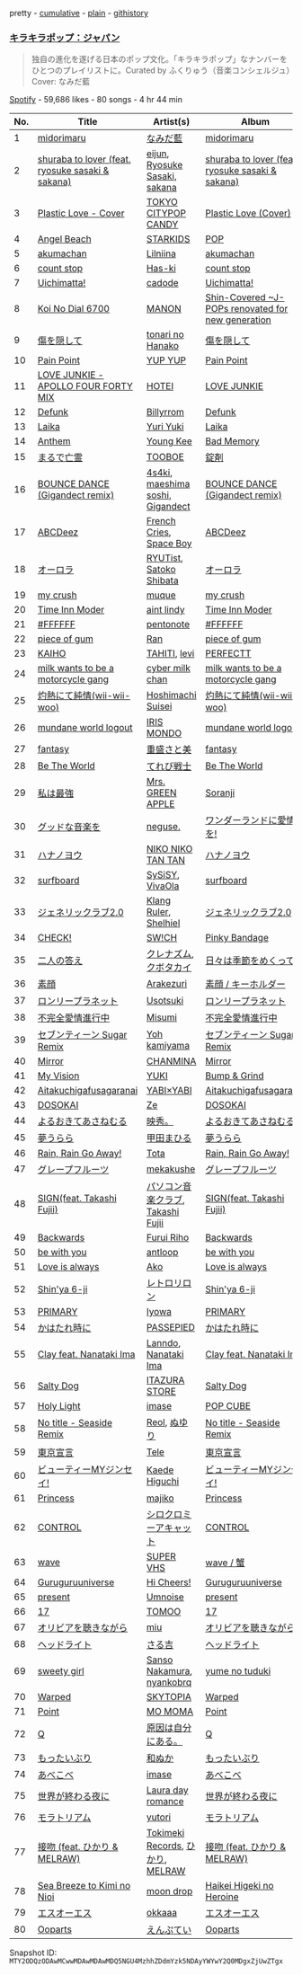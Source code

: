 pretty - [cumulative](/playlists/cumulative/37i9dQZF1DWVlypmfyCIGr.md) - [plain](/playlists/plain/37i9dQZF1DWVlypmfyCIGr) - [githistory](https://github.githistory.xyz/mackorone/spotify-playlist-archive/blob/main/playlists/plain/37i9dQZF1DWVlypmfyCIGr)

### [キラキラポップ：ジャパン](https://open.spotify.com/playlist/37i9dQZF1DWVlypmfyCIGr)

> 独自の進化を遂げる日本のポップ文化。「キラキラポップ」なナンバーをひとつのプレイリストに。Curated by ふくりゅう（音楽コンシェルジュ）Cover: なみだ藍

[Spotify](https://open.spotify.com/user/spotify) - 59,686 likes - 80 songs - 4 hr 44 min

| No. | Title | Artist(s) | Album | Length |
|---|---|---|---|---|
| 1 | [midorimaru](https://open.spotify.com/track/6htCJTMggmQ7vdLXjdirTX) | [なみだ藍](https://open.spotify.com/artist/1QefhIdKqCaC1jnvtqrvLz) | [midorimaru](https://open.spotify.com/album/24I0xyPVD3CgvUgLpEsJwT) | 3:34 |
| 2 | [shuraba to lover \(feat\. ryosuke sasaki & sakana\)](https://open.spotify.com/track/4idSPsJa7RiBY6qsNaqCLY) | [eijun](https://open.spotify.com/artist/3fZEXtz36reclpIaZpu1Bx), [Ryosuke Sasaki](https://open.spotify.com/artist/7Ko1zfyR4Z9JTyv38F1iv5), [sakana](https://open.spotify.com/artist/7ynWqUtYVEl1GOhC4LmsT9) | [shuraba to lover \(feat\. ryosuke sasaki & sakana\)](https://open.spotify.com/album/4dNrdX1EwKyQ7o5cQUgAox) | 2:43 |
| 3 | [Plastic Love \- Cover](https://open.spotify.com/track/0I53tI3Um1sVajkpJFnU7s) | [TOKYO CITYPOP CANDY](https://open.spotify.com/artist/7tU5i56Aqaa7iNUqbq4o1U) | [Plastic Love \(Cover\)](https://open.spotify.com/album/4EvqJd5npQstH4Yk7K8YdU) | 4:55 |
| 4 | [Angel Beach](https://open.spotify.com/track/2BwVFMJ5YylWqvm4zRDRzS) | [STARKIDS](https://open.spotify.com/artist/4QMLZWebJZrhxGZsvctR4x) | [POP](https://open.spotify.com/album/6W57cYC1b5f1Lc1oZSTtT7) | 2:51 |
| 5 | [akumachan](https://open.spotify.com/track/6TGqVPh9e7s4mK7V6Medmi) | [Lilniina](https://open.spotify.com/artist/2sQQn4m6eLqk0wt3TOkaGw) | [akumachan](https://open.spotify.com/album/6RwR43cpyXmnGxYGqtFNyN) | 2:06 |
| 6 | [count stop](https://open.spotify.com/track/27z5h1bnDIhEL4m3FmCGfU) | [Has\-ki](https://open.spotify.com/artist/7pvleOZtwMfQPOkZ57czSA) | [count stop](https://open.spotify.com/album/4Rv8MZN01sLXegoGNxsgEz) | 2:31 |
| 7 | [Uichimatta!](https://open.spotify.com/track/3o4cKFa7KAHGrKVj2uYHIG) | [cadode](https://open.spotify.com/artist/67zlAHPEzkbMQrkdC8QwPr) | [Uichimatta!](https://open.spotify.com/album/2FhFjgw1mqP0hcs6x3GsMH) | 3:29 |
| 8 | [Koi No Dial 6700](https://open.spotify.com/track/6K4g7YWbeQJaY2m6PtzEsK) | [MANON](https://open.spotify.com/artist/5RtQtz37rszKUaMg1GeUl3) | [Shin\-Covered \~J\-POPs renovated for new generation](https://open.spotify.com/album/2ux16O2qkQ82eu78gQp41Z) | 2:46 |
| 9 | [傷を隠して](https://open.spotify.com/track/5XwZ7M00FqgFD0Azt6j1yk) | [tonari no Hanako](https://open.spotify.com/artist/3p7Un86kbW52HgEPeoyl26) | [傷を隠して](https://open.spotify.com/album/25ql0IyC2mBvFNFXQsKB74) | 3:20 |
| 10 | [Pain Point](https://open.spotify.com/track/3dXc6n5bbIlIRdcXki1Yb0) | [YUP YUP](https://open.spotify.com/artist/7p8umPyCh6ymaJCphOxbLE) | [Pain Point](https://open.spotify.com/album/3r48cXkOt2IhJJ4PdrcR6J) | 3:04 |
| 11 | [LOVE JUNKIE \- APOLLO FOUR FORTY MIX](https://open.spotify.com/track/0rw0CbY5Y50olw4mIKyOBt) | [HOTEI](https://open.spotify.com/artist/4cShXyYZpvnVZYeE3Oukns) | [LOVE JUNKIE](https://open.spotify.com/album/4CgUJMmT8NRshOESGqma0E) | 5:43 |
| 12 | [Defunk](https://open.spotify.com/track/4Sb2Ae3HEbu7m1EmZRzisq) | [Billyrrom](https://open.spotify.com/artist/7our8lu1Vk9CLnFEu3JEbc) | [Defunk](https://open.spotify.com/album/6SZGneGO90oAYw5SYYKG07) | 4:03 |
| 13 | [Laika](https://open.spotify.com/track/5xA3rEBFUN7AaBKDWLoRES) | [Yuri Yuki](https://open.spotify.com/artist/3lBBdJs6hYYfPmG4DeJ91k) | [Laika](https://open.spotify.com/album/1ZDvVoXC2Qi4yYK4obgUsU) | 4:37 |
| 14 | [Anthem](https://open.spotify.com/track/6f1ukHvuOh7cLIW3M7A0tr) | [Young Kee](https://open.spotify.com/artist/4axCzBPNlQBLmcmlb6jt9a) | [Bad Memory](https://open.spotify.com/album/2vGchoZ44twGaG8FNzRDqR) | 3:52 |
| 15 | [まるで亡霊](https://open.spotify.com/track/1bM6d4I1ljftWkDFHdGYVV) | [TOOBOE](https://open.spotify.com/artist/0HZLpOSMHpalBlUnONhynN) | [錠剤](https://open.spotify.com/album/2ChEiH3A16Bxsy0J24BIyL) | 3:04 |
| 16 | [BOUNCE DANCE \(Gigandect remix\)](https://open.spotify.com/track/1NtWcd0QR3GmHisfuHZIcr) | [4s4ki](https://open.spotify.com/artist/5yCWuaBlu42BKsnW89brND), [maeshima soshi](https://open.spotify.com/artist/4O49GHbECmNppFvzK0WZXf), [Gigandect](https://open.spotify.com/artist/07ZBh32ACUO2zyqyxvcoyq) | [BOUNCE DANCE \(Gigandect remix\)](https://open.spotify.com/album/59B9GyLGjpm8xsmmaisVHs) | 3:11 |
| 17 | [ABCDeez](https://open.spotify.com/track/3uquj82cg8SPJsPfbVl6V8) | [French Cries](https://open.spotify.com/artist/20NEowTU3HYTpKQHWXC7yG), [Space Boy](https://open.spotify.com/artist/5kbFaWD9hwGGjvjidc8oPG) | [ABCDeez](https://open.spotify.com/album/6al5lUL7USyvE81w6HgA4O) | 1:19 |
| 18 | [オーロラ](https://open.spotify.com/track/2XanjYa5pTwMJ4UrVXHaCn) | [RYUTist](https://open.spotify.com/artist/4BSpF4yQWrGiYdxNsLRdX1), [Satoko Shibata](https://open.spotify.com/artist/4RaaBbyl7DzAmfkjGiyUGU) | [オーロラ](https://open.spotify.com/album/5JbUpIQNdvCxuUAD5COV4y) | 3:10 |
| 19 | [my crush](https://open.spotify.com/track/4ohfFqVC5VcNSPaqh3mCKc) | [muque](https://open.spotify.com/artist/3SfOqz3ae0KRhTQzeR4m3t) | [my crush](https://open.spotify.com/album/6lc0rkdvyMLyVz91wgaLJY) | 2:40 |
| 20 | [Time Inn Moder](https://open.spotify.com/track/1JvTJ0XrOzGRgFs3hF6AKb) | [aint lindy](https://open.spotify.com/artist/1fQGGKBMELqEeoBsoywDrC) | [Time Inn Moder](https://open.spotify.com/album/1GX6TYc90wKZM7Q3dJShdD) | 3:23 |
| 21 | [\#FFFFFF](https://open.spotify.com/track/6ciKIs3xArQ6U5pmm3O2Tu) | [pentonote](https://open.spotify.com/artist/0qRcgfXhQZT9odwpLAm3TF) | [\#FFFFFF](https://open.spotify.com/album/6IhPGqHeWzAaG75q4lnujl) | 4:17 |
| 22 | [piece of gum](https://open.spotify.com/track/4xmVsAFQasySO7zhHzC1So) | [Ran](https://open.spotify.com/artist/79b158VP6p9yoQpqIqU4UR) | [piece of gum](https://open.spotify.com/album/17n99XWRy6FDrWygQKJQ1b) | 3:39 |
| 23 | [KAIHO](https://open.spotify.com/track/3T3V0o0RajHgLeHLYMgo37) | [TAHITI](https://open.spotify.com/artist/18hBb9LiOSU4mstErGGIfM), [levi](https://open.spotify.com/artist/2i8z6rKtx4CoaQmajp10fP) | [PERFECTT](https://open.spotify.com/album/7tSnJnMUxbuQ0zeufRsuPN) | 1:55 |
| 24 | [milk wants to be a motorcycle gang](https://open.spotify.com/track/7Bj0yUJizjVxhGowRVt57u) | [cyber milk chan](https://open.spotify.com/artist/1o7ZTFiwtNY4lB9p2q1pt1) | [milk wants to be a motorcycle gang](https://open.spotify.com/album/6riqbQetQhl4WG5oN0fUkU) | 2:28 |
| 25 | [灼熱にて純情\(wii\-wii\-woo\)](https://open.spotify.com/track/2gAWJTuZ7W4MBzGX1E7pH7) | [Hoshimachi Suisei](https://open.spotify.com/artist/726WiFmWkohzodUxK3XjHX) | [灼熱にて純情\(wii\-wii\-woo\)](https://open.spotify.com/album/3DP29QEp7AtJJJsGgne8HI) | 3:48 |
| 26 | [mundane world logout](https://open.spotify.com/track/5ueu0d4IfoKEIKV4SyK3hn) | [IRIS MONDO](https://open.spotify.com/artist/0sNst8lobIesP02uMtsikj) | [mundane world logout](https://open.spotify.com/album/7kyZgfWlHt56uxlltqM4kU) | 3:06 |
| 27 | [fantasy](https://open.spotify.com/track/2xVfFL5ZUCmTskkFh8k8Ui) | [重盛さと美](https://open.spotify.com/artist/520STFW9IFHZA5A1WPWUeZ) | [fantasy](https://open.spotify.com/album/3U4MMe9HUEe25g3XLqvlAH) | 2:38 |
| 28 | [Be The World](https://open.spotify.com/track/467IAblhfRAbfvJfqBJIKj) | [てれび戦士](https://open.spotify.com/artist/3nFXFpCfb8s0NaDNFLmEG1) | [Be The World](https://open.spotify.com/album/2NjycH2rpH0XR4PN2wQKHE) | 2:52 |
| 29 | [私は最強](https://open.spotify.com/track/0tJ6d01rh2gTbpFlY1mYJZ) | [Mrs\. GREEN APPLE](https://open.spotify.com/artist/4QvgGvpgzgyUOo8Yp8LDm9) | [Soranji](https://open.spotify.com/album/5uNvYxV3OV1b0BGlClvujb) | 4:16 |
| 30 | [グッドな音楽を](https://open.spotify.com/track/2FNkUZUdx0PVTwtzBCoPTt) | [neguse.](https://open.spotify.com/artist/7jiFTNRWSw8zYgUj9wNJld) | [ワンダーランドに愛情を!](https://open.spotify.com/album/52s8JzniZA0dZA1D6sQOih) | 3:35 |
| 31 | [ハナノヨウ](https://open.spotify.com/track/5WwC895TwQsdgxiH9qkuq5) | [NIKO NIKO TAN TAN](https://open.spotify.com/artist/1A6I0Pth32o41Soay7HhZb) | [ハナノヨウ](https://open.spotify.com/album/1NORsBbP4WjmIBG2P8OsCt) | 3:52 |
| 32 | [surfboard](https://open.spotify.com/track/5U7K7hx5UmhVQyX6iEsVMH) | [SySiSY](https://open.spotify.com/artist/7ukF1yf0EVEjzyGC0rdmhv), [VivaOla](https://open.spotify.com/artist/5t8n1FYliYmJ4tqtITVbF9) | [surfboard](https://open.spotify.com/album/7mpcKIBs1kX4XZ3SPQTI6I) | 2:50 |
| 33 | [ジェネリックラブ2.0](https://open.spotify.com/track/0UFIYF05Ve2gAsAA32OAwm) | [Klang Ruler](https://open.spotify.com/artist/7dGWpqSL5xaZjWbo3UWXyU), [Shelhiel](https://open.spotify.com/artist/1YiJh4CyYHF215ak2CmoaE) | [ジェネリックラブ2.0](https://open.spotify.com/album/3yx7dneJ9xrgfKbaepCRBa) | 5:05 |
| 34 | [CHECK!](https://open.spotify.com/track/6LvXfG8izru5TL3ph5fetp) | [SW!CH](https://open.spotify.com/artist/3QoqT9RpxYV8FucSg8Ryq7) | [Pinky Bandage](https://open.spotify.com/album/0d3Si2I1e65aTkYJBgFNeq) | 3:09 |
| 35 | [二人の答え](https://open.spotify.com/track/0BcAenJKFywFoN2iStmt33) | [クレナズム](https://open.spotify.com/artist/72PvGatrHUWZIbyyntvdpM), [クボタカイ](https://open.spotify.com/artist/0eg7sMst2b9wLVyMgtRFpY) | [日々は季節をめくって](https://open.spotify.com/album/2tPoolR1yMJTg72mRl1WD6) | 4:17 |
| 36 | [素顔](https://open.spotify.com/track/4AYAZ2rCvvjHgjBpR5ZmLY) | [Arakezuri](https://open.spotify.com/artist/7cDKCrkofq9gWuG13ra0Rd) | [素顔 / キーホルダー](https://open.spotify.com/album/5sUxDoj2A1ZZGCz3LtqpLf) | 3:03 |
| 37 | [ロンリープラネット](https://open.spotify.com/track/5MdVsN1CNlsrUzG7WhIq6I) | [Usotsuki](https://open.spotify.com/artist/4HijwY5cSVJWGk3LxPka6q) | [ロンリープラネット](https://open.spotify.com/album/51CLtId5aiFLGqxpBpmbLB) | 4:12 |
| 38 | [不完全愛情進行中](https://open.spotify.com/track/1kccUSvGvxEt7tccnrfV4y) | [Misumi](https://open.spotify.com/artist/79WesJjDmCUqObjbE0mNyA) | [不完全愛情進行中](https://open.spotify.com/album/1FIf5JBEDDWxaqwvtCiRAM) | 2:41 |
| 39 | [セブンティーン Sugar Remix](https://open.spotify.com/track/1MCBTDNCjWrqvVoWAiKJNo) | [Yoh kamiyama](https://open.spotify.com/artist/3sIalaTfShc1biZjHCCVkv) | [セブンティーン Sugar Remix](https://open.spotify.com/album/3TElFdYorhDaZmi6HdrLq2) | 2:17 |
| 40 | [Mirror](https://open.spotify.com/track/6tF5SVu63mcy3bxzqpTiap) | [CHANMINA](https://open.spotify.com/artist/2vjeuQwzSP5ErC1S41gONX) | [Mirror](https://open.spotify.com/album/5y2ZMwQ0HLRXW0Rsidiqws) | 3:31 |
| 41 | [My Vision](https://open.spotify.com/track/7y7RZol3cLs85hO9GtCo9P) | [YUKI](https://open.spotify.com/artist/380DW51qbu5pSP8crFRIII) | [Bump & Grind](https://open.spotify.com/album/5Xo7luQI6DCmzvzJYs3jWj) | 3:56 |
| 42 | [Aitakuchigafusagaranai](https://open.spotify.com/track/6nDywyY09XZUFyLJqRWYLM) | [YABI×YABI](https://open.spotify.com/artist/5lNh74hra4Q3pgXdV8nMjz) | [Aitakuchigafusagaranai](https://open.spotify.com/album/1JONN1eC3bu3XR779JRguI) | 3:33 |
| 43 | [DOSOKAI](https://open.spotify.com/track/1dMudQWegtmUjdKK0uWTTi) | [Ze](https://open.spotify.com/artist/4ESeNxZTeBCnVm0DyGz8yD) | [DOSOKAI](https://open.spotify.com/album/1adNWaG3EwYZU1QE8kCWAf) | 2:49 |
| 44 | [よるおきてあさねむる](https://open.spotify.com/track/6DRaMkWwRgUzsFFPKR3uY3) | [映秀。](https://open.spotify.com/artist/5eqjGrtUd6Hed0ARBv4m0k) | [よるおきてあさねむる](https://open.spotify.com/album/5h1PfgxKzIg1GJNcjiPS4w) | 4:00 |
| 45 | [夢うらら](https://open.spotify.com/track/2cydPEMbHxYPv6HSdO2YWV) | [甲田まひる](https://open.spotify.com/artist/12jXKCFV7aE96Zt5792waP) | [夢うらら](https://open.spotify.com/album/53ILFBykDQtSz8PSAFSDCz) | 4:07 |
| 46 | [Rain, Rain Go Away!](https://open.spotify.com/track/6hKiBHq1LdeGrUkmarAXX4) | [Tota](https://open.spotify.com/artist/6RptmPevPKd4YVK1VRpK3F) | [Rain, Rain Go Away!](https://open.spotify.com/album/7jtiQrVrHeXNE2n6qzBeXg) | 4:14 |
| 47 | [グレープフルーツ](https://open.spotify.com/track/6Ypvw8YOvQc7UdAauHN7wE) | [mekakushe](https://open.spotify.com/artist/0CWyD7hgBLQ7dIUGEDkAWz) | [グレープフルーツ](https://open.spotify.com/album/0UdrgzTTHZg2PGB7EHyzId) | 3:28 |
| 48 | [SIGN\(feat\. Takashi Fujii\)](https://open.spotify.com/track/14TZGguim8BIjve3NWCheW) | [パソコン音楽クラブ](https://open.spotify.com/artist/5FiN9o11xTdr071qwSHyye), [Takashi Fujii](https://open.spotify.com/artist/50CvRcUXhLkVVN6jGH9X12) | [SIGN\(feat\. Takashi Fujii\)](https://open.spotify.com/album/2OmjMU3x4n7j9PMP9Lf1Uw) | 3:15 |
| 49 | [Backwards](https://open.spotify.com/track/1Z9bAkibAZQoHq7qRLySBu) | [Furui Riho](https://open.spotify.com/artist/6OgsusVzVrkzCvbXpv6GWh) | [Backwards](https://open.spotify.com/album/0AV6Vc6dnstWAOJpRnN25V) | 3:43 |
| 50 | [be with you](https://open.spotify.com/track/4T87sAd25fUIIovApAdHGv) | [antloop](https://open.spotify.com/artist/4z2ndZHIYCI0j4YFgFD1BI) | [be with you](https://open.spotify.com/album/5xlsjexeM6Ok3p2aXnpaus) | 3:55 |
| 51 | [Love is always](https://open.spotify.com/track/5mWFPBsJLGSt9LJjULiqKE) | [Ako](https://open.spotify.com/artist/3OZH8bAVViRcIjo4vUuIRz) | [Love is always](https://open.spotify.com/album/4txs319mQ4SGQMJo4DujYt) | 4:39 |
| 52 | [Shin'ya 6\-ji](https://open.spotify.com/track/4OCIpuigIlufkPyZ9uRlcY) | [レトロリロン](https://open.spotify.com/artist/47MRpWYlFaneZAlaXrt9bu) | [Shin'ya 6\-ji](https://open.spotify.com/album/0fQOqoTxovUB2hIVjGgGNK) | 4:39 |
| 53 | [PRIMARY](https://open.spotify.com/track/6IBtCyDmSZakRkMHbtPSyF) | [Iyowa](https://open.spotify.com/artist/0gox2jF74UUFl8bDQYyTFr) | [PRIMARY](https://open.spotify.com/album/2ad3l2jcLsDrdDCraEF8qK) | 3:18 |
| 54 | [かはたれ時に](https://open.spotify.com/track/3fVGAML0tngj8CyUJSPFfM) | [PASSEPIED](https://open.spotify.com/artist/115IWAVy4OTxhE0xdDef1c) | [かはたれ時に](https://open.spotify.com/album/1EWa05O03VPx0aJlNSEMSd) | 3:11 |
| 55 | [Clay feat\. Nanataki Ima](https://open.spotify.com/track/5iJALAcL5GUb7bqIJiDtie) | [Lanndo](https://open.spotify.com/artist/1UQu3kQBRro86Vj6naqhQk), [Nanataki Ima](https://open.spotify.com/artist/7b7XDQyl8yqMD0s8ugQVUL) | [Clay feat\. Nanataki Ima](https://open.spotify.com/album/54OdecpHsV2hbevXx87wOZ) | 3:40 |
| 56 | [Salty Dog](https://open.spotify.com/track/5ewS3YxStVB6EhqRtayqQa) | [ITAZURA STORE](https://open.spotify.com/artist/1vBoaad3cFz2DdrBAfCsqu) | [Salty Dog](https://open.spotify.com/album/0iQ16USpfkBGOko8aKfn6R) | 4:23 |
| 57 | [Holy Light](https://open.spotify.com/track/3tv7UdosUc9mFML6crORV7) | [imase](https://open.spotify.com/artist/4TaSvnT5o4REFwhqfrmK27) | [POP CUBE](https://open.spotify.com/album/3mlVZ7OTZgKJJAr275tHZX) | 3:17 |
| 58 | [No title \- Seaside Remix](https://open.spotify.com/track/3EVQv88JzEKwUf4gSyAtZm) | [Reol](https://open.spotify.com/artist/7rpKUJ0AnklJ8q9nIPVSpZ), [ぬゆり](https://open.spotify.com/artist/3ZIOAB6YRggYj0LIG6JLXx) | [No title \- Seaside Remix](https://open.spotify.com/album/09ZfLnBpF3nmeLqFr8avZg) | 4:12 |
| 59 | [東京宣言](https://open.spotify.com/track/4UJ6oEkjMSHNXaN3HHnQis) | [Tele](https://open.spotify.com/artist/2DesRdo7rppo0VC8cR3vsf) | [東京宣言](https://open.spotify.com/album/25FZu1HO24irASqorZEyB6) | 3:02 |
| 60 | [ビューティーMYジンセイ!](https://open.spotify.com/track/3OzOIAFa2IsiTiUs6cNJ7W) | [Kaede Higuchi](https://open.spotify.com/artist/3LFCbyr6QCERStZiV1LwXW) | [ビューティーMYジンセイ!](https://open.spotify.com/album/5yugbX3nVNvid728Q3EDJv) | 4:05 |
| 61 | [Princess](https://open.spotify.com/track/1ZQuu4ET0kHhMl63MWKiD5) | [majiko](https://open.spotify.com/artist/6HX4Jrnb0WhEv9goeGoh6p) | [Princess](https://open.spotify.com/album/4QTWgKru8NlShyUZtEacvX) | 4:41 |
| 62 | [CONTROL](https://open.spotify.com/track/5rvO8kipRyRmIAEdOfPqxl) | [シロクロミーアキャット](https://open.spotify.com/artist/1Df09q3nInMTxbmnre927z) | [CONTROL](https://open.spotify.com/album/54SFLNISZ0eNbJ71I5eQHg) | 2:10 |
| 63 | [wave](https://open.spotify.com/track/1Cdrd2sjjENRgexuIqFsMI) | [SUPER VHS](https://open.spotify.com/artist/12oALuLdHuDMQq9TT6i8v7) | [wave / 蟹](https://open.spotify.com/album/4sCQYDYPxjLtptciMdX6Y0) | 3:22 |
| 64 | [Guruguruuniverse](https://open.spotify.com/track/6P55aOEgSdtbSmerSgb8Qn) | [Hi Cheers!](https://open.spotify.com/artist/3FtZDTzCnJcwj722rHC53o) | [Guruguruuniverse](https://open.spotify.com/album/6l8hPNmilTKwxbDwcsCXEX) | 4:51 |
| 65 | [present](https://open.spotify.com/track/1Ybxyg0UEjS4JI9ipOPg40) | [Umnoise](https://open.spotify.com/artist/6mfqMKlmKZSjVBITWTT4Y7) | [present](https://open.spotify.com/album/115lTHBJkODIGmuUeX6P7m) | 3:07 |
| 66 | [17](https://open.spotify.com/track/4y5UUkODpbevMCHrWtLsXw) | [TOMOO](https://open.spotify.com/artist/6rm1uaZjykvKCobTzRPs35) | [17](https://open.spotify.com/album/4l3yoe3ghzhvn56iH4lT2Q) | 3:22 |
| 67 | [オリビアを聴きながら](https://open.spotify.com/track/6kya3wW9tpnXhe8D6oUhsp) | [miu](https://open.spotify.com/artist/2QMEcA2HhzcfJX2eZLEEyp) | [オリビアを聴きながら](https://open.spotify.com/album/1nileDksBHaWXG0vn5HRjC) | 4:34 |
| 68 | [ヘッドライト](https://open.spotify.com/track/5aTeeRhScWQZlkirGfdSOW) | [さる吉](https://open.spotify.com/artist/0xLsq4QZN9WcvMm9RuluCi) | [ヘッドライト](https://open.spotify.com/album/07FUuZpqL5bBWEeWAyJQoe) | 3:05 |
| 69 | [sweety girl](https://open.spotify.com/track/2tzpkzcbMkYwcUNxEnnUFy) | [Sanso Nakamura](https://open.spotify.com/artist/2zg9glE2Mtp5Cb2lfz16rb), [nyankobrq](https://open.spotify.com/artist/0DBbtgOhLjX47Ml8bPWb0U) | [yume no tuduki](https://open.spotify.com/album/6R0mGl6ogIuYrGrcV1Jveg) | 3:24 |
| 70 | [Warped](https://open.spotify.com/track/5h839GjeRzhPC3is4paAjX) | [SKYTOPIA](https://open.spotify.com/artist/56jEGEMS3yWgdUKCWuacqM) | [Warped](https://open.spotify.com/album/5MzLss7i2cb9FlbN6Pew21) | 2:34 |
| 71 | [Point](https://open.spotify.com/track/6gjl0LqtfhXpF4RaFybEuh) | [MO MOMA](https://open.spotify.com/artist/3lsRzCymTaeWHU0x2tVbSr) | [Point](https://open.spotify.com/album/7ERPs1QrXidS3IFE10SdhO) | 3:40 |
| 72 | [Q](https://open.spotify.com/track/4OzgBpnlznWd72HNLZHOp4) | [原因は自分にある。](https://open.spotify.com/artist/752sVqd0A0Hki7Gd2iOOV6) | [Q](https://open.spotify.com/album/3zLoWhfsSLVfHS7kOz69Ye) | 3:21 |
| 73 | [もったいぶり](https://open.spotify.com/track/3W1LqYnakfR27otjI2h57S) | [和ぬか](https://open.spotify.com/artist/6LesPuO1nhgJ2acJ4MjyBI) | [もったいぶり](https://open.spotify.com/album/1yNmA8jxlzivsHph0DmFKX) | 3:26 |
| 74 | [あべこべ](https://open.spotify.com/track/7Elrq7Thg6UxFGNv6NgpuK) | [imase](https://open.spotify.com/artist/4TaSvnT5o4REFwhqfrmK27) | [あべこべ](https://open.spotify.com/album/2WM8zFeP9agLIdajmvdCj6) | 3:20 |
| 75 | [世界が終わる夜に](https://open.spotify.com/track/3AR4ZpiOzY0rBWF686jY0j) | [Laura day romance](https://open.spotify.com/artist/19RZk1SGPSL1DChYdDQYl1) | [世界が終わる夜に](https://open.spotify.com/album/6jou8DO68p2ViozUO3nBSp) | 4:28 |
| 76 | [モラトリアム](https://open.spotify.com/track/6xUokbrxXheK4GLPsWIHsc) | [yutori](https://open.spotify.com/artist/4XFmgxfJrxEHZ1nLXf2Zv0) | [モラトリアム](https://open.spotify.com/album/1TLa37XWG2ShfmOkF59h5e) | 3:11 |
| 77 | [接吻 \(feat\. ひかり & MELRAW\)](https://open.spotify.com/track/3VV4tTyh2wm5e1f3iz7qGR) | [Tokimeki Records](https://open.spotify.com/artist/73vrL9RiKlSaQFo2izavC1), [ひかり](https://open.spotify.com/artist/7FqXFvzwNYVhW12u5O3yUc), [MELRAW](https://open.spotify.com/artist/6yFRg2uyPmQP8XfwTrnE6N) | [接吻 \(feat\. ひかり & MELRAW\)](https://open.spotify.com/album/4I1YDrFEUJO6l0Oy3jsgcR) | 4:45 |
| 78 | [Sea Breeze to Kimi no Nioi](https://open.spotify.com/track/35OyrAkKRXYgPOlxqYIFpr) | [moon drop](https://open.spotify.com/artist/1fqzuhLXIimUwLTU6HzBse) | [Haikei Higeki no Heroine](https://open.spotify.com/album/0y4R1pQLIJSAru1BCwJw9P) | 2:46 |
| 79 | [エスオーエス](https://open.spotify.com/track/4STmuZGuQkciSn5k1x1CwS) | [okkaaa](https://open.spotify.com/artist/0XKKphL5aa8LY6Fn5hXjCF) | [エスオーエス](https://open.spotify.com/album/7BZyfLb8PIIZdMs55zKoPp) | 5:44 |
| 80 | [Ooparts](https://open.spotify.com/track/2eUrAGOox7R8EtP3XL51er) | [えんぷてい](https://open.spotify.com/artist/7zzRFLfG1OzxyobuR74moh) | [Ooparts](https://open.spotify.com/album/2dj17YAw7mx0vLBqfbZUel) | 4:45 |

Snapshot ID: `MTY2ODQzODAwMCwwMDAwMDAwMDQ5NGU4MzhhZDdmYzk5NDAyYWYwY2Q0MDgxZjUwZTgx`
